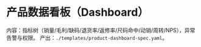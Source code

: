 # 产品数据看板（Dashboard）

内容：指标树（销量/毛利/缺码/退货率/返修率/尺码命中/动销/周转/NPS），异常告警与权限。
产出：`./templates/product-dashboard-spec.yaml`。
